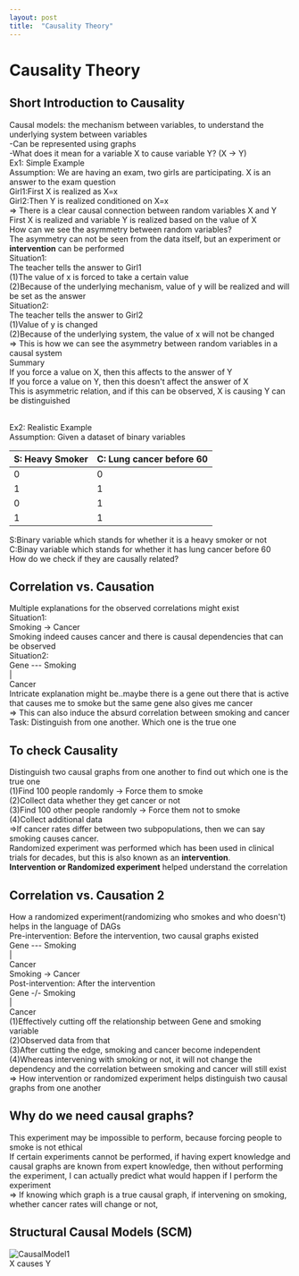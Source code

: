 ```yaml
---
layout: post
title:  "Causality Theory"
---
```


# Causality Theory 
## Short Introduction to Causality
Causal models: the mechanism between variables, to understand the underlying system between variables <br/>
-Can be represented using graphs <br/>
-What does it mean for a variable X to cause variable Y? (X -> Y) <br/>
Ex1: Simple Example <br/>
Assumption: We are having an exam, two girls are participating. X is an answer to the exam question <br/>
Girl1:First X is realized as X=x <br/>
Girl2:Then Y is realized conditioned on X=x <br/>
=> There is a clear causal connection between random variables X and Y <br/>
First X is realized and variable Y is realized based on the value of X <br/>
How can we see the asymmetry between random variables? <br/>
The asymmetry can not be seen from the data itself, but an experiment or **intervention** can be performed <br/>
Situation1: <br/>
The teacher tells the answer to Girl1 <br/>
(1)The value of x is forced to take a certain value <br/>
(2)Because of the underlying mechanism, value of y will be realized and will be set as the answer <br/> 
Situation2: <br/>
The teacher tells the answer to Girl2 <br/>
(1)Value of y is changed <br/>
(2)Because of the underlying system, the value of x will not be changed <br/>
=> This is how we can see the asymmetry between random variables in a causal system <br/>
Summary <br/>
If you force a value on X, then this affects to the answer of Y <br/>
If you force a value on Y, then this doesn't affect the answer of X <br/>
This is asymmetric relation, and if this can be observed, X is causing Y can be distinguished <br/>
<br/>

Ex2: Realistic Example <br/>
Assumption: Given a dataset of binary variables <br/>

| S: Heavy Smoker | C: Lung cancer before 60 |
|-----------------|-----------------|
| 0 | 0 |
| 1 | 1 |
| 0 | 1 |
| 1 | 1 |


S:Binary variable which stands for whether it is a heavy smoker or not <br/>
C:Binay variable which stands for whether it has lung cancer before 60 <br/>
How do we check if they are causally related? <br/>

## Correlation vs. Causation
Multiple explanations for the observed correlations might exist <br/>
Situation1: <br/>
Smoking -> Cancer <br/>
Smoking indeed causes cancer and there is causal dependencies that can be observed <br/>
Situation2: <br/>
Gene --- Smoking <br/>
|  <br/>
Cancer  <br/>
Intricate explanation might be..maybe there is a gene out there that is active that causes me to smoke but the same gene also gives me cancer <br/>
=> This can also induce the absurd correlation between smoking and cancer <br/>
Task: Distinguish from one another. Which one is the true one <br/>

## To check Causality
Distinguish two causal graphs from one another to find out which one is the true one <br/>
(1)Find 100 people randomly -> Force them to smoke <br/>
(2)Collect data whether they get cancer or not <br/>
(3)Find 100 other people randomly -> Force them not to smoke <br/>
(4)Collect additional data <br/>
=>If cancer rates differ between two subpopulations, then we can say smoking causes cancer. <br/> 
Randomized experiment was performed which has been used in clinical trials for decades, but this is also known as an **intervention**. <br/>
**Intervention or Randomized experiment** helped understand the correlation <br/>

## Correlation vs. Causation 2
How a randomized experiment(randomizing who smokes and who doesn't) helps in the language of DAGs <br/>
Pre-intervention: Before the intervention, two causal graphs existed <br/>
Gene --- Smoking <br/>
|  <br/>
Cancer  <br/>
Smoking -> Cancer <br/>
Post-intervention: After the intervention <br/>
Gene -/- Smoking <br/>
|  <br/>
Cancer  <br/>
(1)Effectively cutting off the relationship between Gene and smoking variable <br/>
(2)Observed data from that <br/>
(3)After cutting the edge, smoking and cancer become independent <br/> 
(4)Whereas intervening with smoking or not, it will not change the dependency and the correlation between smoking and cancer will still exist <br/>
=> How intervention or randomized experiment helps distinguish two causal graphs from one another <br/>

## Why do we need causal graphs?
This experiment may be impossible to perform, because forcing people to smoke is not ethical <br/>
If certain experiments cannot be performed, if having expert knowledge and causal graphs are known from expert knowledge, then without performing the experiment, I can actually predict what would happen if I perform the experiment <br/>
=> If knowing which graph is a true causal graph, if intervening on smoking, whether cancer rates will change or not, <br/>


## Structural Causal Models (SCM)
![CausalModel1](https://github.com/user-attachments/assets/40755adf-1192-4ee2-93e7-99ab4921068e) <br/>
X causes Y <br/>




